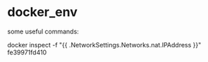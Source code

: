 # docker_env
some useful commands:

docker inspect -f "{{ .NetworkSettings.Networks.nat.IPAddress }}" fe39971fd410
